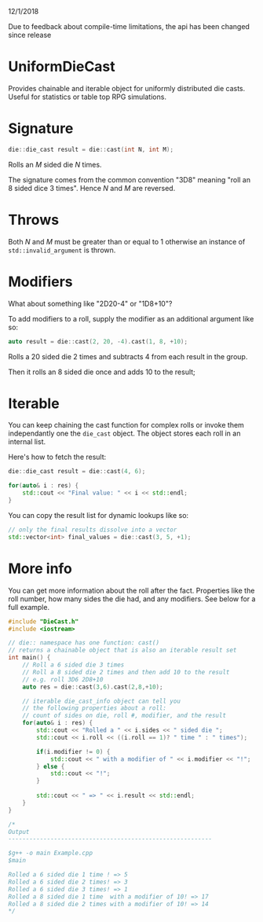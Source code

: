 12/1/2018

Due to feedback about compile-time limitations, the api has been changed since release

# UniformDieCast
Provides chainable and iterable object for uniformly distributed die casts. 
Useful for statistics or table top RPG simulations.

# Signature
```cpp
die::die_cast result = die::cast(int N, int M);
```

Rolls an _M_ sided die _N_ times. 

The signature comes from the common convention "3D8" meaning "roll an 8 sided dice 3 times". Hence _N_ and _M_ are reversed.

# Throws

Both _N_ and _M_ must be greater than or equal to 1 otherwise an instance of `std::invalid_argument` is thrown.

# Modifiers

What about something like "2D20-4" or "1D8+10"?

To add modifiers to a roll, supply the modifier as an additional argument like so:

```cpp
auto result = die::cast(2, 20, -4).cast(1, 8, +10);
```

Rolls a 20 sided die 2 times and subtracts 4 from each result in the group.

Then it rolls an 8 sided die once and adds 10 to the result;

# Iterable
You can keep chaining the cast function for complex rolls or invoke them independantly
one the `die_cast` object. The object stores each roll in an internal list. 

Here's how to fetch the result:

```cpp
die::die_cast result = die::cast(4, 6);

for(auto& i : res) {
    std::cout << "Final value: " << i << std::endl;
}
```

You can copy the result list for dynamic lookups like so:

```cpp
// only the final results dissolve into a vector
std::vector<int> final_values = die::cast(3, 5, +1);
```

# More info
You can get more information about the roll after the fact. 
Properties like the roll number, how many sides the die had, and any modifiers.
See below for a full example.

```cpp
#include "DieCast.h"
#include <iostream>

// die:: namespace has one function: cast()
// returns a chainable object that is also an iterable result set
int main() {
    // Roll a 6 sided die 3 times 
    // Roll a 8 sided die 2 times and then add 10 to the result
    // e.g. roll 3D6 2D8+10
    auto res = die::cast(3,6).cast(2,8,+10);

    // iterable die_cast_info object can tell you
    // the following properties about a roll:
    // count of sides on die, roll #, modifier, and the result
    for(auto& i : res) {
        std::cout << "Rolled a " << i.sides << " sided die ";
        std::cout << i.roll << ((i.roll == 1)? " time " : " times");

        if(i.modifier != 0) {
            std::cout << " with a modifier of " << i.modifier << "!";
        } else {
            std::cout << "!";
        }
        
        std::cout << " => " << i.result << std::endl;
    }
}

/*
Output
----------------------------------------------------------

$g++ -o main Example.cpp
$main

Rolled a 6 sided die 1 time ! => 5
Rolled a 6 sided die 2 times! => 3
Rolled a 6 sided die 3 times! => 1
Rolled a 8 sided die 1 time  with a modifier of 10! => 17
Rolled a 8 sided die 2 times with a modifier of 10! => 14
*/
```
